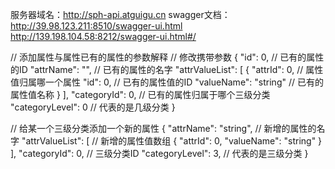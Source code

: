 服务器域名：http://sph-api.atguigu.cn
swagger文档：
http://39.98.123.211:8510/swagger-ui.html
http://139.198.104.58:8212/swagger-ui.html#/

// 添加属性与属性已有的属性的参数解释
// 修改携带参数
{
  "id": 0, // 已有的属性的ID
  "attrName": "", // 已有的属性的名字
  "attrValueList": [
    {
      "attrId": 0, // 属性值归属哪一个属性
      "id": 0, // 已有的属性值的ID
      "valueName": "string" // 已有的属性值名称
    }
  ],
  "categoryId": 0, // 已有的属性归属于哪个三级分类
  "categoryLevel": 0  // 代表的是几级分类
}

// 给某一个三级分类添加一个新的属性
{
  "attrName": "string", // 新增的属性的名字
  "attrValueList": [ // 新增的属性值数组
    {
      "attrId": 0,
      "valueName": "string"
    }
  ],
  "categoryId": 0, // 三级分类ID
  "categoryLevel": 3, // 代表的是三级分类
}
